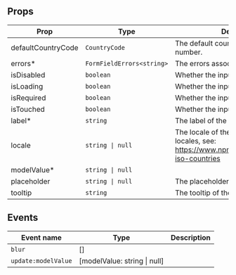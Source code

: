 <!-- This file is automatically generated, do not edit manually. -->

<script setup>
import FormPhoneNumberInputPlayground from './FormPhoneNumberInputPlayground.vue'
</script>

<FormPhoneNumberInputPlayground />

## Props

| Prop | Type | Description | Default |
| ---- | ---- | ----------- | ------- |
| defaultCountryCode | `CountryCode` | The default country code of the phone number. | `"BE"` |
| errors* | `FormFieldErrors<string>` | The errors associated with the input. |  |
| isDisabled | `boolean` | Whether the input is disabled. | `false` |
| isLoading | `boolean` | Whether the input is loading. | `false` |
| isRequired | `boolean` | Whether the input is required. | `false` |
| isTouched | `boolean` | Whether the input is touched. | `false` |
| label* | `string` | The label of the input. |  |
| locale | `string \| null` | The locale of the input. For registering locales, see: https://www.npmjs.com/package/i18n-iso-countries | `null` |
| modelValue* | `string \| null` |  |  |
| placeholder | `string \| null` | The placeholder of the input. | `null` |
| tooltip | `string` | The tooltip of the input. |  |


## Events

| Event name | Type | Description |
| ---------- | ---- | ----------- |
| `blur` | [] |  |
| `update:modelValue` | [modelValue: string \| null] |  |

